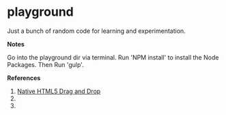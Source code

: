 # playground
Just a bunch of random code for learning and experimentation.

**Notes**

Go into the playground dir via terminal.
Run 'NPM install' to install the Node Packages.
Then Run 'gulp'.


**References**

1. [Native HTML5 Drag and Drop](https://www.html5rocks.com/en/tutorials/dnd/basics/)
2. 
3. 